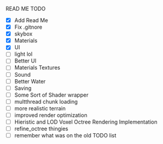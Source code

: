 READ ME TODO

- [x] Add Read Me
- [x] Fix .gitnore
- [x] skybox
- [x] Materials
- [x] UI
- [ ] light lol
- [ ] Better UI
- [ ] Materials Textures
- [ ] Sound
- [ ] Better Water
- [ ] Saving
- [ ] Some Sort of Shader wrapper
- [ ] multthread chunk loading
- [ ] more realistic terrain
- [ ] improved render optimization
- [ ] Hieristic and LOD Voxel Octree Rendering Implementation
- [ ] refine_octree thingies
- [ ] remember what was on the old TODO list